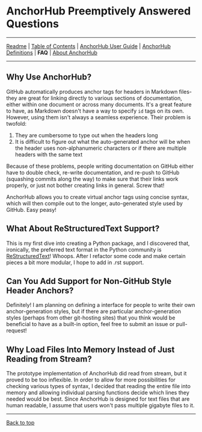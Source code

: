 # AnchorHub Preemptively Answered Questions

---

[Readme](README.md#anchorhub) | [Table of Contents](CONTENTS.md#anchorhub-table-of-contents) | [AnchorHub User Guide](GUIDE.md#anchorhub-user-guide) | [AnchorHub Definitions](DEFINITIONS.md#terminologydefinitions) | **FAQ** | [About AnchorHub](ABOUT.md#about-anchorhub) 

---

## Why Use AnchorHub?

GitHub automatically produces anchor tags for headers in Markdown files- they are great for linking directly to various sections of documentation, either within one document or across many documents. It's a great feature to have, as Markdown doesn't have a way to specify `id` tags on its own. However, using them isn't always a seamless experience. Their problem is twofold:

1. They are cumbersome to type out when the headers long
2. It is difficult to figure out what the auto-generated anchor will be when the header uses non-alphanumeric characters or if there are multiple headers with the same text

Because of these problems, people writing documentation on GitHub either have to double check, re-write documentation, and re-push to GitHub (squashing commits along the way) to make sure that their links work properly, or just not bother creating links in general. Screw that!

AnchorHub allows you to create virtual anchor tags using concise syntax, which will then compile out to the longer, auto-generated style used by GitHub. Easy peasy!

## What About ReStructuredText Support?

This is my first dive into creating a Python package, and I discovered that, ironically, the preferred text format in the Python community is [ReStructuredText](http://docutils.sourceforge.net/rst.html)! Whoops. After I refactor some code and make certain pieces a bit more modular, I hope to add in .rst support.

## Can You Add Support for Non-GitHub Style Header Anchors?

Definitely! I am planning on defining a interface for people to write their own anchor-generation styles, but if there are particular anchor-generation styles (perhaps from other git-hosting sites) that you think would be beneficial to have as a built-in option, feel free to submit an issue or pull-request!

## Why Load Files Into Memory Instead of Just Reading from Stream?

The prototype implementation of AnchorHub did read from stream, but it proved to be too inflexible. In order to allow for more possibilities for checking various types of syntax, I decided that reading the entire file into memory and allowing individual parsing functions decide which lines they needed would be best. Since AnchorHub is designed for text files that are human readable, I assume that users won't pass multiple gigabyte files to it.

---

[Back to top](#anchorhub-preemptively-answered-questions)
